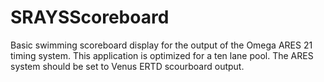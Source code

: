 # SRAYSScoreboard

Basic swimming scoreboard display for the output of the Omega ARES 21 timing system. This application is optimized for a ten lane pool. The ARES system should be set to Venus ERTD scourboard output.
